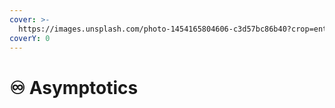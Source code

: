 ```yaml
---
cover: >-
  https://images.unsplash.com/photo-1454165804606-c3d57bc86b40?crop=entropy&cs=srgb&fm=jpg&ixid=M3wxOTcwMjR8MHwxfHNlYXJjaHwxfHxkYXRhJTIwY29sbGVjdGlvbnxlbnwwfHx8fDE2ODU3MDkxNDV8MA&ixlib=rb-4.0.3&q=85
coverY: 0
---
```


# ♾ Asymptotics

